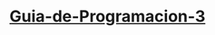 # [Guia-de-Programacion-3]([https://docs.google.com/document/d/1hGnDoXVAObg22GaUphv6YCca5I1wd9zuNrs4u_KA9kE/edit])
 
